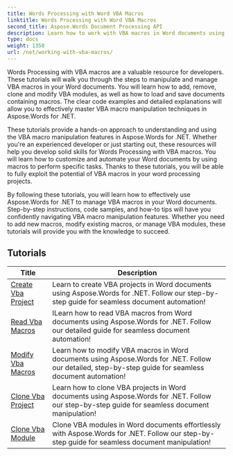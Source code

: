 ```yaml
---
title: Words Processing with Word VBA Macros
linktitle: Words Processing with Word VBA Macros
second_title: Aspose.Words Document Processing API
description: Learn how to work with VBA macros in Word documents using Aspose.Words for .NET. Complete tutorials with code samples to create, modify and run VBA macros in your Word documents.
type: docs
weight: 1350
url: /net/working-with-vba-macros/
---
```

Words Processing with VBA macros are a valuable resource for developers. These tutorials will walk you through the steps to manipulate and manage VBA macros in your Word documents. You will learn how to add, remove, clone and modify VBA modules, as well as how to load and save documents containing macros. The clear code examples and detailed explanations will allow you to effectively master VBA macro manipulation techniques in Aspose.Words for .NET.

These tutorials provide a hands-on approach to understanding and using the VBA macro manipulation features in Aspose.Words for .NET. Whether you're an experienced developer or just starting out, these resources will help you develop solid skills for Words Processing with VBA macros. You will learn how to customize and automate your Word documents by using macros to perform specific tasks. Thanks to these tutorials, you will be able to fully exploit the potential of VBA macros in your word processing projects.

By following these tutorials, you will learn how to effectively use Aspose.Words for .NET to manage VBA macros in your Word documents. Step-by-step instructions, code samples, and how-to tips will have you confidently navigating VBA macro manipulation features. Whether you need to add new macros, modify existing macros, or manage VBA modules, these tutorials will provide you with the knowledge to succeed.

 ## Tutorials
| Title | Description |
| --- | --- |
| [Create Vba Project](./create-vba-project/) | Learn to create VBA projects in Word documents using Aspose.Words for .NET. Follow our step-by-step guide for seamless document automation! |
| [Read Vba Macros](./read-vba-macros/) | ILearn how to read VBA macros from Word documents using Aspose.Words for .NET. Follow our detailed guide for seamless document automation! |
| [Modify Vba Macros](./modify-vba-macros/) | Learn how to modify VBA macros in Word documents using Aspose.Words for .NET. Follow our detailed, step-by-step guide for seamless document automation! |
| [Clone Vba Project](./clone-vba-project/) | Learn how to clone VBA projects in Word documents using Aspose.Words for .NET. Follow our step-by-step guide for seamless document manipulation!|
| [Clone Vba Module](./clone-vba-module/) | Clone VBA modules in Word documents effortlessly with Aspose.Words for .NET. Follow our step-by-step guide for seamless document manipulation! |
